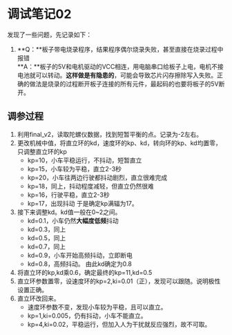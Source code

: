 # 调试笔记02
发现了一些问题，先记录如下：

1. **Q：**板子带电烧录程序，结果程序偶尔烧录失败，甚至直接在烧录过程中报错  
**A：**板子的5V和电机驱动的VCC相连，用电脑串口给板子上电，电机不接电池就可以转动。**这样做是有隐患的**，可能会导致芯片闪存擦除写入失败。正确的做法是烧录的过程断开板子连接的所有元件，最起码的也要将板子的5V断开。

## 调参过程  
1. 利用final_v2，读取陀螺仪数据，找到短暂平衡的点。记录为-2左右。
2. 更改机械中值，将直立环的kd，速度环的kp、kd，转向环的kp、kd均置零，只调整直立环的kp
    + kp=10，小车平稳运行，不抖动，短暂直立
    + kp=15，小车较为平稳，直立2-3秒
    + kp=20，小车往两边行驶都抖动剧烈，直立很难完成
    + kp=18，同上，抖动程度减轻，但直立仍然很难
    + kp=16，行驶平稳，直立2-3秒
    + kp=17，出现抖动
于是确定kp满辐为17。
3. 接下来调整kd。kd值一般在0~2之间。
    + kd=0.1，小车仍然**大幅度低频**抖动
    + kd=0.3，同上
    + kd=0.5，同上
    + kd=0.7，同上
    + kd=0.9，小车开始高频抖动，立即断电
    + kd=0.8，高频抖动。
由此kd确定为0.8
4. 将直立环的kp,kd乘0.6，确定最终的kp=11,kd=0.5
5. 直立环参数置零，设速度环的kp=2,ki=0.01（正），发现可以跟随。说明极性设置正确。
6. 直立环改回来。
    + 速度环参数不变，发现小车较为平稳，且可以直立。
    + kp=1,ki=0.005，仍有抖动，小车不能直立。
    + kp=4,ki=0.02，平稳运行，但加入人为干扰就反应强烈，故不可取。
